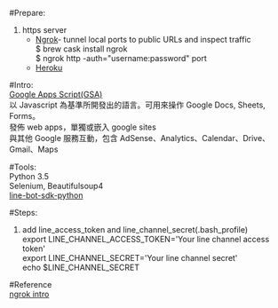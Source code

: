 #Prepare:
1. https server     
   * [Ngrok](https://ngrok.com/)- tunnel local ports to public URLs and inspect traffic    
   $ brew cask install ngrok    
   $ ngrok http -auth="username:password" port       
   * [Heroku](https://dashboard.heroku.com/apps)

#Intro:   
[Google Apps Script(GSA)](https://developers.google.com/apps-script/overview#your_first_script)   
以 Javascript 為基準所開發出的語言。可用來操作 Google Docs, Sheets, Forms。   
發佈 web apps，單獨或嵌入 google sites    
與其他 Google 服務互動，包含 AdSense、Analytics、Calendar、Drive、Gmail、Maps    


#Tools:   
  Python 3.5    
  Selenium, Beautifulsoup4    
  [line-bot-sdk-python](https://github.com/line/line-bot-sdk-python)    


#Steps:   
1. add line_access_token and line_channel_secret(.bash_profile)    
export LINE_CHANNEL_ACCESS_TOKEN='Your line channel access token'   
export LINE_CHANNEL_SECRET='Your line channel secret'   
echo $LINE_CHANNEL_SECRET

#Reference      
[ngrok  intro](https://tenten.co/blog/how-to-use-ngrok-to-connect-your-localhost/)
